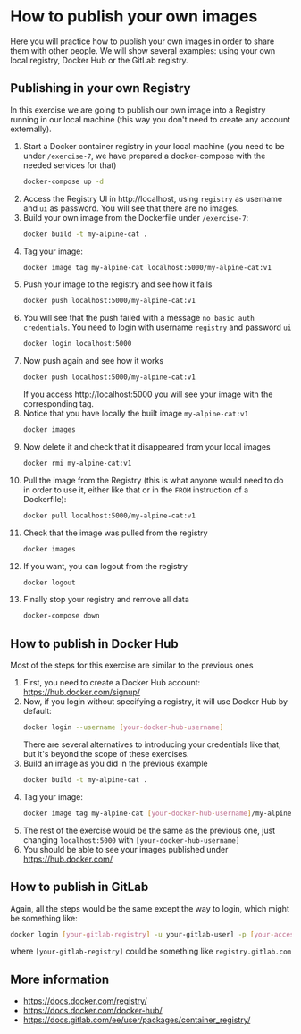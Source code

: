 # How to publish your own images

Here you will practice how to publish your own images in order to share them with other people. We will show several examples: using your own local registry, Docker Hub or the GitLab registry.

## Publishing in your own Registry

In this exercise we are going to publish our own image into a Registry running in our local machine (this way you don't need to create any account externally).

1. Start a Docker container registry in your local machine (you need to be under `/exercise-7`, we have prepared a docker-compose with the needed services for that)
   ```bash
   docker-compose up -d
   ```
1. Access the Registry UI in http://localhost, using `registry` as username and `ui` as password. You will see that there are no images.
1. Build your own image from the Dockerfile under `/exercise-7`:
   ```bash
   docker build -t my-alpine-cat .
   ```
1. Tag your image:
   ```bash
   docker image tag my-alpine-cat localhost:5000/my-alpine-cat:v1
   ```
1. Push your image to the registry and see how it fails
   ```bash
   docker push localhost:5000/my-alpine-cat:v1
   ```
1. You will see that the push failed with a message `no basic auth credentials`. You need to login with username `registry` and password `ui`
   ```bash
   docker login localhost:5000
   ```
1. Now push again and see how it works
   ```bash
   docker push localhost:5000/my-alpine-cat:v1
   ```
   If you access http://localhost:5000 you will see your image with the corresponding tag.
1. Notice that you have locally the built image `my-alpine-cat:v1`
   ```bash
   docker images
   ```
1. Now delete it and check that it disappeared from your local images
   ```bash
   docker rmi my-alpine-cat:v1
   ```
1. Pull the image from the Registry (this is what anyone would need to do in order to use it, either like that or in the `FROM` instruction of a Dockerfile):
   ```bash
   docker pull localhost:5000/my-alpine-cat:v1
   ```
1. Check that the image was pulled from the registry
   ```bash
   docker images
   ```
1. If you want, you can logout from the registry
   ```bash
   docker logout
   ```
1. Finally stop your registry and remove all data
   ```bash
   docker-compose down
   ```

## How to publish in Docker Hub

Most of the steps for this exercise are similar to the previous ones

1. First, you need to create a Docker Hub account: https://hub.docker.com/signup/
1. Now, if you login without specifying a registry, it will use Docker Hub by default:
   ```bash
   docker login --username [your-docker-hub-username]
   ```
   There are several alternatives to introducing your credentials like that, but it's beyond the scope of these exercises.
1. Build an image as you did in the previous example
   ```bash
   docker build -t my-alpine-cat .
   ```
1. Tag your image:
   ```bash
   docker image tag my-alpine-cat [your-docker-hub-username]/my-alpine-cat:v1
   ```
1. The rest of the exercise would be the same as the previous one, just changing `localhost:5000` with `[your-docker-hub-username]`
1. You should be able to see your images published under https://hub.docker.com/

## How to publish in GitLab

Again, all the steps would be the same except the way to login, which might be something like:

```bash
docker login [your-gitlab-registry] -u your-gitlab-user] -p [your-access-token-or-password]
```

where `[your-gitlab-registry]` could be something like `registry.gitlab.com`

## More information

- https://docs.docker.com/registry/
- https://docs.docker.com/docker-hub/
- https://docs.gitlab.com/ee/user/packages/container_registry/
